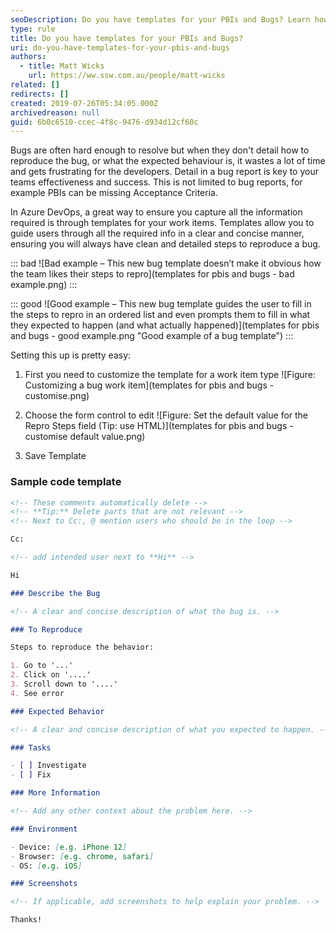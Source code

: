 ```yaml
---
seoDescription: Do you have templates for your PBIs and Bugs? Learn how to ensure clean and detailed steps to reproduce a bug in Azure DevOps by setting up custom work item templates.
type: rule
title: Do you have templates for your PBIs and Bugs?
uri: do-you-have-templates-for-your-pbis-and-bugs
authors:
  - title: Matt Wicks
    url: https://ww.ssw.com.au/people/matt-wicks
related: []
redirects: []
created: 2019-07-26T05:34:05.000Z
archivedreason: null
guid: 6b0c6510-ccec-4f8c-9476-d934d12cf60c
---
```


Bugs are often hard enough to resolve but when they don't detail how to reproduce the bug, or what the expected behaviour is, it wastes a lot of time and gets frustrating for the developers. Detail in a bug report is key to your teams effectiveness and success. This is not limited to bug reports, for example PBIs can be missing Acceptance Criteria.

<!--endintro-->

In Azure DevOps, a great way to ensure you capture all the information required is through templates for your work items. Templates allow you to guide users through all the required info in a clear and concise manner, ensuring you will always have clean and detailed steps to reproduce a bug.

::: bad
![Bad example – This new bug template doesn’t make it obvious how the team likes their steps to repro](templates for pbis and bugs - bad example.png)
:::

::: good
![Good example – This new bug template guides the user to fill in the steps to repro in an ordered list and even prompts them to fill in what they expected to happen (and what actually happened)](templates for pbis and bugs - good example.png "Good example of a bug template")
:::

Setting this up is pretty easy:

1. First you need to customize the template for a work item type
   ![Figure: Customizing a bug work item](templates for pbis and bugs - customise.png)

2. Choose the form control to edit
   ![Figure: Set the default value for the Repro Steps field (Tip: use HTML)](templates for pbis and bugs - customise default value.png)

3. Save Template

### Sample code template

```md
<!-- These comments automatically delete -->
<!-- **Tip:** Delete parts that are not relevant -->
<!-- Next to Cc:, @ mention users who should be in the loop -->

Cc:

<!-- add intended user next to **Hi** -->

Hi

### Describe the Bug

<!-- A clear and concise description of what the bug is. -->

### To Reproduce

Steps to reproduce the behavior:

1. Go to '...'
2. Click on '....'
3. Scroll down to '....'
4. See error

### Expected Behavior

<!-- A clear and concise description of what you expected to happen. -->

### Tasks

- [ ] Investigate
- [ ] Fix

### More Information

<!-- Add any other context about the problem here. -->

### Environment

- Device: [e.g. iPhone 12]
- Browser: [e.g. chrome, safari]
- OS: [e.g. iOS]

### Screenshots

<!-- If applicable, add screenshots to help explain your problem. -->

Thanks!
```
